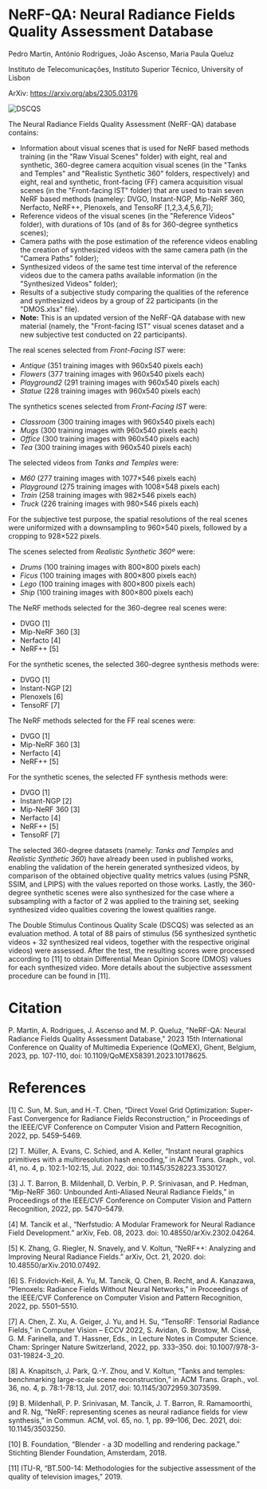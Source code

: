 # NeRF-QA: Neural Radiance Fields Quality Assessment Database

Pedro Martin, António Rodrigues, João Ascenso, Maria Paula Queluz

Instituto de Telecomunicações, Instituto Superior Técnico, University of Lisbon

ArXiv: https://arxiv.org/abs/2305.03176

![DSCQS](https://github.com/pedrogcmartin/NeRF-QA-Database/blob/main/github%20images/DSCQS.jpg)

The Neural Radiance Fields Quality Assessment (NeRF-QA) database contains: 

+ Information about visual scenes that is used for NeRF based methods training (in the "Raw Visual Scenes" folder) with eight, real and synthetic, 360-degree camera acquition visual scenes (in the "Tanks and Temples" and "Realistic Synthetic 360" folders, respectively) and eight, real and synthetic, front-facing (FF) camera acquisition visual scenes (in the "Front-facing IST" folder) that are used to train seven NeRF based methods (nameley: DVGO, Instant-NGP, Mip-NeRF 360, Nerfacto, NeRF++, Plenoxels, and TensoRF [1,2,3,4,5,6,7]);
+ Reference videos of the visual scenes (in the "Reference Videos" folder), with durations of 10s (and of 8s for 360-degree synthetics scenes);
+ Camera paths with the pose estimation of the reference videos enabling the creation of synthesized videos with the same camera path (in the "Camera Paths" folder);
+ Synthesized videos of the same test time interval of the reference videos due to the camera paths available information (in the "Synthesized Videos" folder);
+ Results of a subjective study comparing the qualities of the reference and synthesized videos by a group of 22 participants (in the "DMOS.xlsx" file).
+ **Note:** This is an updated version of the NeRF-QA database with new material (namely, the "Front-facing IST" visual scenes dataset and a new subjective test conducted on 22 participants).

The real scenes selected from *Front-Facing IST* were:
+ *Antique* (351 training images with 960x540 pixels each)
+ *Flowers* (377 training images with 960x540 pixels each)
+ *Playground2* (291 training images with 960x540 pixels each)
+ *Statue* (228 training images with 960x540 pixels each)

The synthetics scenes selected from *Front-Facing IST* were:
+ *Classroom* (300 training images with 960x540 pixels each)
+ *Mugs* (300 training images with 960x540 pixels each)
+ *Office* (300 training images with 960x540 pixels each)
+ *Tea* (300 training images with 960x540 pixels each)

The selected videos from *Tanks and Temples* were:
+ *M60* (277 training images with 1077×546 pixels each)
+ *Playground* (275 training images with 1008×548 pixels each)
+ *Train* (258 training images with 982×546 pixels each)
+ *Truck* (226 training images with 980×546 pixels each)

For the subjective test purpose, the spatial resolutions of the real scenes were uniformized with a downsampling to 960×540 pixels, followed by a cropping to 928×522 pixels.

The scenes selected from *Realistic Synthetic 360º* were:
+ *Drums* (100 training images with 800×800 pixels each)
+ *Ficus* (100 training images with 800×800 pixels each)
+ *Lego* (100 training images with 800×800 pixels each)
+ *Ship* (100 training images with 800×800 pixels each)

The NeRF methods selected for the 360-degree real scenes were:
+ DVGO [1]
+ Mip-NeRF 360 [3]
+ Nerfacto [4]
+ NeRF++ [5] 

For the synthetic scenes, the selected 360-degree synthesis methods were:
+ DVGO [1]
+ Instant-NGP [2]
+ Plenoxels [6]
+ TensoRF [7]

The NeRF methods selected for the FF real scenes were:
+ DVGO [1]
+ Mip-NeRF 360 [3]
+ Nerfacto [4]
+ NeRF++ [5] 

For the synthetic scenes, the selected FF synthesis methods were:
+ DVGO [1]
+ Instant-NGP [2]
+ Mip-NeRF 360 [3]
+ Nerfacto [4]
+ NeRF++ [5] 
+ TensoRF [7]

The selected 360-degree datasets (namely: *Tanks and Temples* and *Realistic Synthetic 360*) have already been used in published works, enabling the validation of the herein generated synthesized videos, by comparison of the obtained objective quality metrics values (using PSNR, SSIM, and LPIPS) with the values reported on those works. Lastly, the 360-degree synthetic scenes were also synthesized for the case where a subsampling with a factor of 2 was applied to the training set, seeking synthesized video qualities covering the lowest qualities range.

The Double Stimulus Continous Quality Scale (DSCQS) was selected as an evaluation method. A total of 88 pairs of stimulus (56 synthesized synthetic videos + 32 synthesized real videos, together with the respective original videos) were assessed. After the test, the resulting scores were processed according to [11] to obtain Differential Mean Opinion Score (DMOS) values for each synthesized video. More details about the subjective assessment procedure can be found in [11].

# Citation

P. Martin, A. Rodrigues, J. Ascenso and M. P. Queluz, "NeRF-QA: Neural Radiance Fields Quality Assessment Database," 2023 15th International Conference on Quality of Multimedia Experience (QoMEX), Ghent, Belgium, 2023, pp. 107-110, doi: 10.1109/QoMEX58391.2023.10178625.

# References

[1] C. Sun, M. Sun, and H.-T. Chen, “Direct Voxel Grid Optimization: Super-Fast Convergence for Radiance Fields Reconstruction,” in Proceedings of the IEEE/CVF Conference on Computer Vision and Pattern Recognition, 2022, pp. 5459–5469.

[2] T. Müller, A. Evans, C. Schied, and A. Keller, “Instant neural graphics primitives with a multiresolution hash encoding,” in ACM Trans. Graph., vol. 41, no. 4, p. 102:1-102:15, Jul. 2022, doi: 10.1145/3528223.3530127.

[3] J. T. Barron, B. Mildenhall, D. Verbin, P. P. Srinivasan, and P. Hedman, “Mip-NeRF 360: Unbounded Anti-Aliased Neural Radiance Fields,” in Proceedings of the IEEE/CVF Conference on Computer Vision and Pattern Recognition, 2022, pp. 5470–5479.

[4] M. Tancik et al., “Nerfstudio: A Modular Framework for Neural Radiance Field Development.” arXiv, Feb. 08, 2023. doi: 10.48550/arXiv.2302.04264.

[5] K. Zhang, G. Riegler, N. Snavely, and V. Koltun, “NeRF++: Analyzing and Improving Neural Radiance Fields.” arXiv, Oct. 21, 2020. doi: 10.48550/arXiv.2010.07492.

[6] S. Fridovich-Keil, A. Yu, M. Tancik, Q. Chen, B. Recht, and A. Kanazawa, “Plenoxels: Radiance Fields Without Neural Networks,” in Proceedings of the IEEE/CVF Conference on Computer Vision and Pattern Recognition, 2022, pp. 5501–5510.

[7] A. Chen, Z. Xu, A. Geiger, J. Yu, and H. Su, “TensoRF: Tensorial Radiance Fields,” in Computer Vision – ECCV 2022, S. Avidan, G. Brostow, M. Cissé, G. M. Farinella, and T. Hassner, Eds., in Lecture Notes in Computer Science. Cham: Springer Nature Switzerland, 2022, pp. 333–350. doi: 10.1007/978-3-031-19824-3_20.

[8] A. Knapitsch, J. Park, Q.-Y. Zhou, and V. Koltun, “Tanks and temples: benchmarking large-scale scene reconstruction,” in ACM Trans. Graph., vol. 36, no. 4, p. 78:1-78:13, Jul. 2017, doi: 10.1145/3072959.3073599.

[9] B. Mildenhall, P. P. Srinivasan, M. Tancik, J. T. Barron, R. Ramamoorthi, and R. Ng, “NeRF: representing scenes as neural radiance fields for view synthesis,” in Commun. ACM, vol. 65, no. 1, pp. 99–106, Dec. 2021, doi: 10.1145/3503250.

[10] B. Foundation, “Blender - a 3D modelling and rendering package.” Stichting Blender Foundation, Amsterdam, 2018.

[11] ITU-R, “BT.500-14: Methodologies for the subjective assessment of the quality of television images,” 2019.
